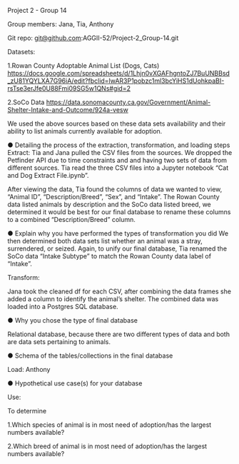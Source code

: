 Project 2 - Group 14

Group members: Jana, Tia, Anthony

Git repo: git@github.com:AGGII-52/Project-2_Group-14.git

Datasets: 

1.Rowan County Adoptable Animal List (Dogs, Cats)
https://docs.google.com/spreadsheets/d/1Lhjn0vXGAFhgntoZJ7BuUNBBsd_zU81YQYLXA7G96iA/edit?fbclid=IwAR3P1pobzc1ml3bcYiHS1dUohkpaBI-rsTse3erJfe0U88Fmi09SG5w1QNs#gid=2

2.SoCo Data 
https://data.sonomacounty.ca.gov/Government/Animal-Shelter-Intake-and-Outcome/924a-vesw


We used the above sources based on these data sets availability and their ability to list animals currently available for adoption.

● Detailing the process of the extraction, transformation, and loading steps
Extract:
Tia and Jana pulled the CSV files from the sources. We dropped the Petfinder API due to time constraints and and having two sets of data from different sources. Tia read the three CSV files into a Jupyter notebook “Cat and Dog Extract File.ipynb”. 

After viewing the data, Tia found the columns of data we wanted to view, “Animal ID”, “Description/Breed”, “Sex”, and “Intake”. The Rowan County data listed animals by description and the SoCo data listed breed, we determined it would be best for our final database to rename these columns to a combined “Description/Breed” column. 

● Explain why you have performed the types of transformation you did
We then determined both data sets list whether an animal was a stray, surrendered, or seized. Again, to unify our final database, Tia renamed the SoCo data “Intake Subtype” to match the Rowan County data label of “Intake”.


Transform:

Jana took the cleaned df for each CSV, after combining the data frames she added a column to identify the animal’s shelter. The combined data was loaded into a Postgres SQL database.
                                                                                                                                                                                                              

● Why you chose the type of final database

Relational database, because there are two different types of data and both are data sets pertaining to animals.

● Schema of the tables/collections in the final database

Load:
Anthony

● Hypothetical use case(s) for your database

Use: 

To determine 

1.Which species of animal is in most need of adoption/has the largest numbers available?

2.Which breed of animal is in most need of adoption/has the largest numbers available?

